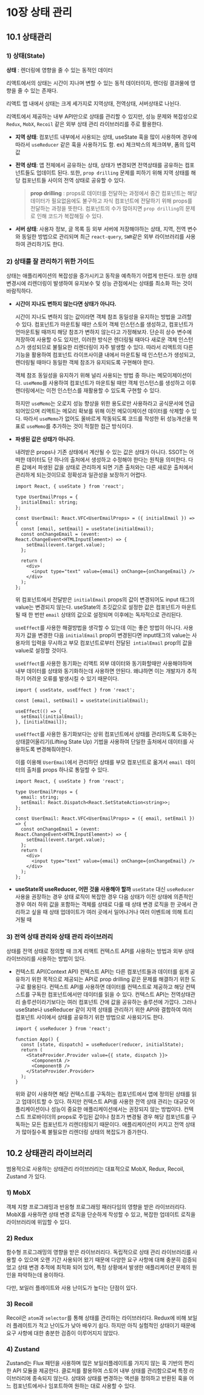 # 10장 상태 관리

## 10.1 상태관리

### 1) 상태(State)

**상태** : 렌더링에 영향을 줄 수 있는 동적인 데이터

리액트에서의 상태는 시간이 지나며 변할 수 있는 동적 데이터이자, 렌더링 결과물에 영향을 줄 수 있는 존재다.

리액트 앱 내에서 상태는 크게 세가지로 지역상태, 전역상태, 서버상태로 나뉜다.

리액트에서 제공하는 내부 API만으로 상태를 관리할 수 있지만, 성능 문제와 복잡성으로 `Redux`, `MobX`, `Recoil` 같은 외부 상태 관리 라이브러리를 주로 활용한다.

- **지역 상태**: 컴포넌트 내부에서 사용되는 상태, useState 훅을 많이 사용하며 경우에 따라서 `useReducer` 같은 훅을 사용하기도 함. ex) 체크박스의 체크여부, 폼의 입력 값

- **전역 상태**: 앱 전체에서 공유하는 상태, 상태가 변경되면 전역상태를 공유하는 컴포넌트들도 업데이트 된다. 또한, `prop drilling` 문제를 피하기 위해 지역 상태를 해당 컴포넌트들 사이의 전역 상태로 공유할 수 있다.

  > **prop drilling** : props로 데이터를 전달하는 과정에서 중간 컴포넌트는 해당 데이터가 필요없음에도 불구하고 자식 컴포넌트에 전달하기 위해 props를 전달하는 과정을 뜻한다. 컴포넌트의 수가 많아지면 `prop drilling`의 문제로 인해 코드가 복잡해질 수 있다.

- **서버 상태**: 사용자 정보, 글 목록 등 외부 서버에 저장해야하는 상태, 지역, 전역 변수와 동일한 방법으로 관리되며 최근 `react-query`, `SWR`같은 외부 라이브러리를 사용하여 관리하기도 한다.

### 2) 상태를 잘 관리하기 위한 가이드

상태는 애플리케이션의 복잡성을 증가시키고 동작을 예측하기 어렵게 만든다. 또한 상태 변경시에 리렌더링이 발생하여 유지보수 및 성능 관점에서는 상태를 최소화 하는 것이 바람직하다.


- **시간이 지나도 변하지 않는다면 상태가 아니다.**

  시간이 지나도 변하지 않는 값이라면 객체 참조 동일성을 유지하는 방법을 고려할 수 있다.
  컴포넌트가 마운트될 때만 스토어 객체 인스턴스를 생성하고, 컴포넌트가 언마운트될 때까지 해당 참조가 변하지 않는다고 가정해보자.
  단순히 상수 변수에 저장하여 사용할 수도 있지만, 이러한 방식은 렌더링될 때마다 새로운 객체 인스턴스가 생성되므로 불필요한 리렌더링이 자주 발생할 수 있다.
  따라서 리액트의 다른 기능을 활용하여 컴포넌트 라이프사이클 내에서 마운트될 때 인스턴스가 생성되고, 렌더링될 때마다 동일한 객체 참조가 유지되도록 구현해야 한다.

  객체 참조 동일성을 유지하기 위해 널리 사용되는 방법 중 하나는 메모이제이션이다. `useMemo`를 사용하여 컴포넌트가 마운트될 때만 객체 인스턴스를 생성하고 이후 렌더링에서는 이전 인스턴스를 재활용할 수 있도록 구현할 수 있다.

  하지만 `useMemo`는 오로지 성능 향상을 위한 용도로만 사용하라고 공식문서에 언급되어있으며 리액트는 메모리 확보를 위해 이전 메모이제이션 데이터를 삭제할 수 있다. 따라서 `useMemo`가 없어도 올바르게 작동되도록 코드를 작성한 뒤 성능개선을 목표로 `useMemo`를 추가하는 것이 적절한 접근 방식이다.

- **파생된 값은 상태가 아니다.**

  내려받은 props나 기존 상태에서 계산될 수 있는 값은 상태가 아니다. SSOT는 어떠한 데이터도 단 하나의 출처에서 생성하고 수정해야 한다는 원칙을 의미한다. 다른 값에서 파생된 값을 상태로 관리하게 되면 기존 출처와는 다른 새로운 출처에서 관리하게 되는것이므로 정확성과 일관성을 보장하기 어렵다.

  ```tsx
  import React, { useState } from 'react';

  type UserEmailProps = {
    initialEmail: string;
  };

  const UserEmail: React.VFC<UserEmailProps> = ({ initialEmail }) => {
    const [email, setEmail] = useState(initialEmail);
    const onChangeEmail = (event: React.ChangeEvent<HTMLInputElement>) => {
      setEmail(event.target.value);
    };

    return (
      <div>
        <input type="text" value={email} onChange={onChangeEmail} />
      </div>
    );
  };
  ```

  위 컴포넌트에서 전달받은 `initialEmail` props의 값이 변경되어도 input 태그의 value는 변경되지 않는다. useState의 초깃값으로 설정한 값은 컴포넌트가 마운트될 때 한 번만 `email` 상태의 값으로 설정되며 이후에는 독자적으로 관리된다.

  `useEffect`를 사용한 해결방법을 생각할 수 있는데 이는 좋은 방법이 아니다.
  사용자가 값을 변경한 다음 `initialEmail` prop이 변경된다면 input태그의 value는 사용자의 입력을 무시하고 부모 컴포넌트로부터 전달된` intialEmail` prop의 값을 value로 설정할 것이다.

  `useEffect`를 사용한 동기화는 리액트 외부 데이터와 동기화할때만 사용해야하며 내부 데이터를 상태와 동기화하는데 사용하면 안된다. 왜냐하면 이는 개발자가 추적하기 어려운 오류를 발생시킬 수 있기 때문이다.

  ```tsx
  import { useState, useEffect } from 'react';

  const [email, setEmail] = useState(initialEmail);

  useEffect(() => {
    setEmail(initialEmail);
  }, [initialEmail]);
  ```

  `useEffect`를 사용한 동기화보다는 상위 컴포넌트에서 상태를 관리하도록 도와주는 상태끌어올리기(Lifting State Up) 기법을 사용하여 단일한 출처에서 데이터를 사용하도록 변경해줘야한다.

  이를 이용해 `UserEmail`에서 관리하던 상태를 부모 컴포넌트로 옮겨서 `email `데이터의 출처를 props 하나로 통일할 수 있다.

  ```tsx
  import React, { useState } from 'react';

  type UserEmailProps = {
    email: string;
    setEmail: React.Dispatch<React.SetStateAction<string>>;
  };

  const UserEmail: React.VFC<UserEmailProps> = ({ email, setEmail }) => {
    const onChangeEmail = (event: React.ChangeEvent<HTMLInputElement>) => {
      setEmail(event.target.value);
    };
    return (
      <div>
        <input type="text" value={email} onChange={onChangeEmail} />
      </div>
    );
  };
  ```

- **useState와 useReducer, 어떤 것을 사용해야 할까**
  `useState` 대신 `useReducer` 사용을 권장하는 경우
    상태 로직이 복잡한 경우
    다음 상태가 이전 상태에 의존적인 경우
    여러 하위 값을 포함하는 객체를 상태로 다룰 때
    상태 변경 로직을 한 곳에서 관리하고 싶을 때
    상태 업데이트가 여러 곳에서 일어나거나 여러 이벤트에 의해 트리거될 때

### 3) 전역 상태 관리와 상태 관리 라이브러리

상태를 전역 상태로 정의할 때 크게 리액트 컨텍스트 API를 사용하는 방법과 외부 상태 라이브러리를 사용하는 방법이 있다.

- 컨텍스트 API(Context API)
  컨텍스트 API는 다른 컴포넌트들과 데이터를 쉽게 공유하기 위한 목적으로 제공되는 API로 prop drilling 같은 문제를 해결하기 위한 도구로 활용된다.
  컨텍스트 API를 사용하면 데이터를 컨텍스트로 제공하고 해당 컨텍스트를 구독한 컴포넌트에서만 데이터를 읽을 수 있다.
  컨텍스트  API는 전역상태관리 솔루션이라기보다는 여러 컴포넌트 간에 값을 공유하는 솔루션에 가깝다. 그러나 useState나 useReducer 같이 지역 상태를 관리하기 위한 API와 결합하여 여러 컴포넌트 사이에서 상태를 공유하기 위한 방법으로 사용되기도 한다.

    ```tsx
    import { useReducer } from 'react';

    function App() {
      const [state, dispatch] = useReducer(reducer, initialState);
      return (
        <StateProvider.Provider value={{ state, dispatch }}>
          <ComponentA />
          <ComponentB />
        </StateProvider.Provider>
      );
    }
    ```

    위와 같이 사용하면 해당 컨텍스트를 구독하는 컴포넌트에서 앱에 정의된 상태를 읽고 업데이트할 수 있다. 하지만 컨텍스트 API를 사용한 전역 상태 관리는 대규모 어플리케이션이나 성능이 중요한 애플리케이션에서는 권장되지 않는 방법이다. 
    컨텍스트 프로바이더의 props로 주입된 값이나 참조가 변경될 경우 해당 컴포넌트를 구독하는 모든 컴포넌트가 리렌더링되기 때문이다. 
    애플리케이션이 커지고 전역 상태가 많아질수록 불필요한 리렌더링 상태의 복잡도가 증가한다.

## 10.2 상태관리 라이브러리

범용적으로 사용하는 상태관리 라이브러리는 대표적으로 MobX, Redux, Recoil, Zustand 가 있다. 

### 1) MobX
객체 지향 프로그래밍과 반응형 프로그래밍 패러다임의 영향을 받은 라이브러리다. MobX를 사용하면 상태 변경 로직을 단순하게 작성할 수 있고, 복잡한 업데이트 로직을 라이브러리에 위임할 수 있다.

### 2) Redux

함수형 프로그래밍의 영향을 받은 라이브러리다. 독립적으로 상태 관리 라이브러리를 사용할 수 있으며 오랜 기간 사용되어 왔기 때문에 다양한 요구 사항에 대해 충분히 검증되었고 상태 변경 추적에 최적화 되어 있어, 특정 상황에서 발생한 애플리케이션 문제의 원인을 파악하는데 용이하다.

다만, 보일러 플레이트와 사용 난이도가 높다는 단점이 있다.

### 3) Recoil
Recoil은 `atom`과 `selector`를 통해 상태를 관리하는 라이브러리다. Redux에 비해 보일러 플레이트가 적고 난이도가 낮아 배우기 쉽다. 하지만 아직 실험적인 상태이기 때문에 요구 사항에 대한 충분한 검증이 이루어지지 않았다.

### 4) Zustand
Zustand는 Flux 패턴을 사용하며 많은 보일러플레이트를 가지지 않는 훅 기반의 편리한 API 모듈을 제공한다. 클로저를 활용하여 스토어 내부 상태를 관리함으로써 특정 라이브러리에 종속되지 않는다.
상태와 상태를 변경하는 액션을 정의하고 반환된 훅을 어느 컴포넌트에서나 임포트하여 원하는 대로 사용할 수 있다. 
